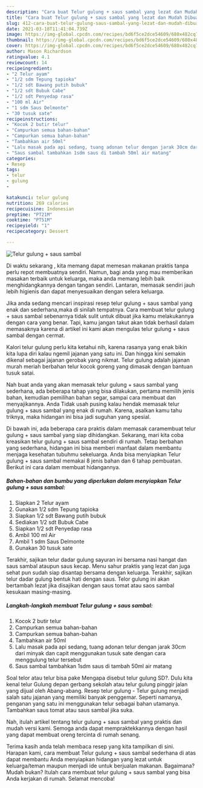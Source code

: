 ```yaml
---
description: "Cara buat Telur gulung + saus sambal yang lezat dan Mudah Dibuat"
title: "Cara buat Telur gulung + saus sambal yang lezat dan Mudah Dibuat"
slug: 412-cara-buat-telur-gulung-saus-sambal-yang-lezat-dan-mudah-dibuat
date: 2021-03-18T11:41:04.739Z
image: https://img-global.cpcdn.com/recipes/bd6f5ce2dce54609/680x482cq70/telur-gulung-saus-sambal-foto-resep-utama.jpg
thumbnail: https://img-global.cpcdn.com/recipes/bd6f5ce2dce54609/680x482cq70/telur-gulung-saus-sambal-foto-resep-utama.jpg
cover: https://img-global.cpcdn.com/recipes/bd6f5ce2dce54609/680x482cq70/telur-gulung-saus-sambal-foto-resep-utama.jpg
author: Mason Richardson
ratingvalue: 4.1
reviewcount: 14
recipeingredient:
- "2 Telur ayam"
- "1/2 sdm Tepung tapioka"
- "1/2 sdt Bawang putih bubuk"
- "1/2 sdt Bubuk Cabe"
- "1/2 sdt Penyedap rasa"
- "100 ml Air"
- "1 sdm Saus Delmonte"
- "30 tusuk sate"
recipeinstructions:
- "Kocok 2 butir telur"
- "Campurkan semua bahan-bahan"
- "Campurkan semua bahan-bahan"
- "Tambahkan air 50ml"
- "Lalu masak pada api sedang, tuang adonan telur dengan jarak 30cm dari minyak dan capit menggunakan tusuk sate dengan cara menggulung telur tersebut"
- "Saus sambal tambahkan 1sdm saus di tambah 50ml air matang"
categories:
- Resep
tags:
- telur
- gulung
- 

katakunci: telur gulung  
nutrition: 269 calories
recipecuisine: Indonesian
preptime: "PT21M"
cooktime: "PT51M"
recipeyield: "1"
recipecategory: Dessert

---
```



![Telur gulung + saus sambal](https://img-global.cpcdn.com/recipes/bd6f5ce2dce54609/680x482cq70/telur-gulung-saus-sambal-foto-resep-utama.jpg)

Di waktu  sekarang , kita memang dapat memesan makanan praktis tanpa perlu repot membuatnya sendiri. Namun, bagi anda yang mau memberikan masakan terbaik untuk keluarga, maka anda memang lebih baik menghidangkannya dengan tangan sendiri. Lantaran, memasak sendiri jauh lebih higienis dan dapat menyesuaikan dengan selera keluarga.

Jika anda sedang mencari inspirasi resep telur gulung + saus sambal yang enak dan sederhana,maka di sinilah tempatnya. Cara membuat telur gulung + saus sambal  sebenarnya tidak sulit untuk dibuat jika kamu melakukannya dengan cara yang benar. Tapi, kamu jangan takut akan tidak berhasil dalam memasaknya 
karena di artikel ini kami akan mengulas telur gulung + saus sambal dengan cermat.  

Kalori telur gulung perlu kita ketahui nih, karena rasanya yang enak bikin kita lupa diri kalau ngemil jajanan yang satu ini. Dan hingga kini semakin dikenal sebagai jajanan gerobak yang nikmat. Telur gulung adalah jajanan murah meriah berbahan telur kocok goreng yang dimasak dengan bantuan tusuk satai.

Nah buat anda yang akan memasak telur gulung + saus sambal yang sederhana, ada beberapa tahap yang bisa dilakukan, pertama memilih jenis bahan, kemudian pemilihan bahan segar, sampai cara membuat dan menyajikannya. Anda Tidak usah pusing kalau hendak memasak telur gulung + saus sambal yang enak di rumah. Karena, asalkan kamu  tahu triknya, maka hidangan ini bisa jadi suguhan yang spesial.

Di bawah ini, ada beberapa cara praktis  dalam memasak caramembuat telur gulung + saus sambal yang siap dihidangkan. Sekarang, mari kita coba kreasikan telur gulung + saus sambal sendiri di rumah. Tetap berbahan yang sederhana, hidangan ini bisa memberi manfaat dalam membantu menjaga kesehatan tubuhmu sekeluarga. Anda bisa menyiapkan Telur gulung + saus sambal memakai 8 jenis bahan dan 6 tahap pembuatan. Berikut ini cara dalam membuat hidangannya.

<!--inarticleads1-->

##### Bahan-bahan dan bumbu yang diperlukan dalam menyiapkan Telur gulung + saus sambal:

1. Siapkan 2 Telur ayam
1. Gunakan 1/2 sdm Tepung tapioka
1. Siapkan 1/2 sdt Bawang putih bubuk
1. Sediakan 1/2 sdt Bubuk Cabe
1. Siapkan 1/2 sdt Penyedap rasa
1. Ambil 100 ml Air
1. Ambil 1 sdm Saus Delmonte
1. Gunakan 30 tusuk sate


Terakhir, sajikan telur dadar gulung sayuran ini bersama nasi hangat dan saus sambal ataupun saus kecap. Menu sahur praktis yang lezat dan juga sehat pun sudah siap disantap bersama dengan keluarga. Terakhir, sajikan telur dadar gulung bentuk hati dengan saus. Telor gulung ini akan bertambah lezat jika disajikan dengan saus tomat atau saos sambal kesukaan masing-masing. 

<!--inarticleads2-->

##### Langkah-langkah membuat Telur gulung + saus sambal:

1. Kocok 2 butir telur
1. Campurkan semua bahan-bahan
1. Campurkan semua bahan-bahan
1. Tambahkan air 50ml
1. Lalu masak pada api sedang, tuang adonan telur dengan jarak 30cm dari minyak dan capit menggunakan tusuk sate dengan cara menggulung telur tersebut
1. Saus sambal tambahkan 1sdm saus di tambah 50ml air matang


Soal telor atau telur bisa pake Mengapa disebut telur gulung SD?. Dulu kita kenal telur Gulung depan gerbang sekolah atau telur gulung pinggir jalan yang dijual oleh Abang-abang. Resep telur gulung - Telur gulung menjadi salah satu jajanan yang memiliki banyak penggemar. Seperti namanya, penganan yang satu ini menggunakan telur sebagai bahan utamanya. Tambahkan saus tomat atau saus sambal jika suka. 

Nah, itulah artikel tentang  telur gulung + saus sambal  yang praktis dan mudah versi kami. Semoga anda dapat mempraktekkannya dengan hasil yang dapat membuat oreng tercinta di rumah senang. 

Terima kasih anda telah membaca resep yang kita tampilkan di sini. Harapan kami, cara membuat  Telur gulung + saus sambal sederhana di atas dapat membantu Anda menyiapkan hidangan yang lezat untuk keluarga/teman maupun menjadi ide untuk berjualan makanan. Bagaimana? Mudah bukan? Itulah cara membuat telur gulung + saus sambal yang bisa Anda kerjakan di rumah. Selamat mencoba!

